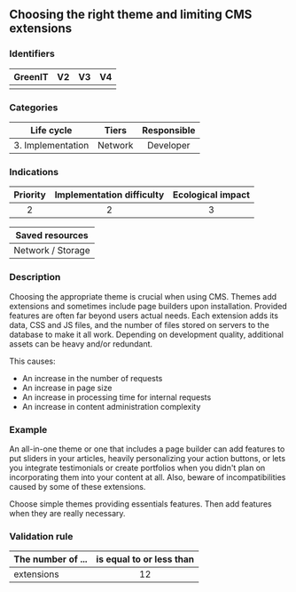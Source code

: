 ## Choosing the right theme and limiting CMS extensions

### Identifiers

| GreenIT |  V2  |  V3  |  V4  |
|:-------:|:----:|:----:|:----:|
|      |   |   |      |

### Categories

| Life cycle |  Tiers  |  Responsible  |
|:---------:|:----:|:----:|
| 3. Implementation | Network | Developer |

### Indications

| Priority |      Implementation difficulty       |  Ecological impact    |
|:-------------------:|:-------------------------:|:---------------------:|
| 2 | 2 | 3 |

|Saved resources                                    |
|:----------------------------------------------------------:|
|  Network / Storage  |

### Description

Choosing the appropriate theme is crucial when using CMS. Themes add extensions and sometimes include page builders upon installation. Provided features are often far beyond users actual needs. Each extension adds its data, CSS and JS files, and the number of files stored on servers to the database to make it all work. Depending on development quality, additional assets can be heavy and/or redundant.

This causes:
- An increase in the number of requests
- An increase in page size
- An increase in processing time for internal requests
- An increase in content administration complexity


### Example

An all-in-one theme or one that includes a page builder can add features to put sliders in your articles, heavily personalizing your action buttons, or lets you integrate testimonials or create portfolios when you didn't plan on incorporating them into your content at all. Also, beware of incompatibilities caused by some of these extensions.

Choose simple themes providing essentials features. Then add features when they are really necessary.

### Validation rule

| The number of ...     | is equal to or less than   |  
|-------------------|:-------------------------:|
|  extensions   |  12 |